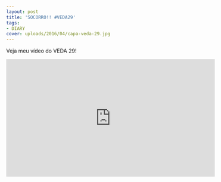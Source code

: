 ```yaml
---
layout: post
title: 'SOCORRO!! #VEDA29'
tags:
- DIARY
cover: uploads/2016/04/capa-veda-29.jpg
---
```


Veja meu vídeo do VEDA 29!

<iframe width="560" height="315" src="https://www.youtube.com/embed/dbP_erRJ6J4" frameborder="0" allowfullscreen></iframe>
